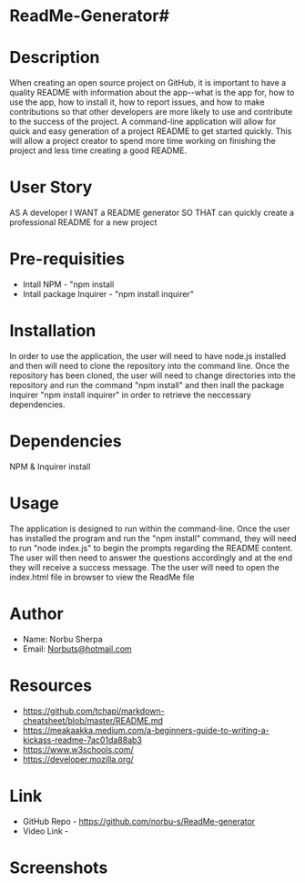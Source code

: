 # ReadMe-Generator#

# Description

When creating an open source project on GitHub, it is important to have a quality README with information about the app--what is the app for, how to use the app, how to install it, how to report issues, and how to make contributions so that other developers are more likely to use and contribute to the success of the project. A command-line application will allow for quick and easy generation of a project README to get started quickly. This will allow a project creator to spend more time working on finishing the project and less time creating a good README.

# User Story
AS A developer
I WANT a README generator
SO THAT can quickly create a professional README for a new project

# Pre-requisities

* Intall NPM - "npm install
* Intall package Inquirer - "npm install inquirer"


# Installation
 In order to use the application, the user will need to have node.js installed and then will need to clone the repository into the command line. Once the repository has been cloned, the user will need to change directories into the repository and run the command "npm install"  and then inall the package inquirer "npm install inquirer" in order to retrieve the neccessary dependencies.

# Dependencies
  NPM & Inquirer install


# Usage
The application is designed to run within the command-line. Once the user has installed the program and run the "npm install" command, they will need to run "node index.js" to begin the prompts regarding the README content. The user will then need to answer the questions accordingly and at the end they will receive a success message. The the user will need to open the index.html file in browser to view the ReadMe file

# Author
  * Name: Norbu Sherpa
  * Email: Norbuts@hotmail.com
  
# Resources
* https://github.com/tchapi/markdown-cheatsheet/blob/master/README.md
* https://meakaakka.medium.com/a-beginners-guide-to-writing-a-kickass-readme-7ac01da88ab3
* https://www.w3schools.com/
* https://developer.mozilla.org/

# Link
  * GitHub Repo - https://github.com/norbu-s/ReadMe-generator
  * Video Link - 

# Screenshots


